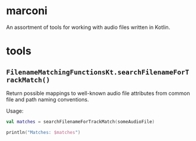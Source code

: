 # marconi
An assortment of tools for working with audio files written in Kotlin.

# tools

## `FilenameMatchingFunctionsKt.searchFilenameForTrackMatch()`

Return possible mappings to well-known audio file attributes from common file and path naming conventions.

Usage:

```kotlin
val matches = searchFilenameForTrackMatch(someAudioFile)

println("Matches: $matches")
```